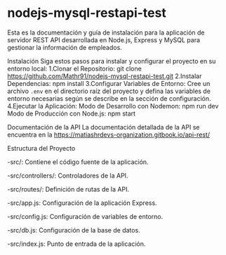 # nodejs-mysql-restapi-test

Esta es la documentación y guía de instalación para la aplicación de servidor REST API desarrollada en Node.js, Express y MySQL para gestionar la información de empleados.

Instalación
Siga estos pasos para instalar y configurar el proyecto en su entorno local:
1.Clonar el Repositorio:
git clone https://github.com/Mathr91/nodejs-mysql-restapi-test.git
2.Instalar Dependencias:
npm install
3.Configurar Variables de Entorno:
Cree un archivo `.env` en el directorio raíz del proyecto y defina las variables de entorno necesarias según se describe en la sección de configuración.
4.Ejecutar la Aplicación:
Modo de Desarrollo con Nodemon:
npm run dev
Modo de Producción con Node.js:
npm start  

Documentación de la API
La documentación detallada de la API se encuentra en la https://matiashrdevs-organization.gitbook.io/api-rest/
      
Estructura del Proyecto

-src/: Contiene el código fuente de la aplicación.

-src/controllers/: Controladores de la API.

-src/routes/: Definición de rutas de la API.

-src/app.js: Configuración de la aplicación Express.

-src/config.js: Configuración de variables de entorno.

-src/db.js: Configuración de la base de datos.

-src/index.js: Punto de entrada de la aplicación.
